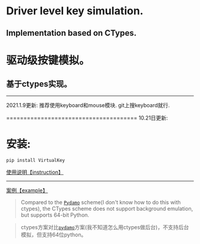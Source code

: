 # Driver level key simulation.
## Implementation based on CTypes.
# 驱动级按键模拟。
## 基于ctypes实现。

----------------------------------------------------------
2021.1.9更新:
推荐使用keyboard和mouse模块.
git上搜keyboard就行.

======================================
10.21日更新:
# 安装:
```
pip install VirtualKey
```
[使用说明【instruction】](https://zhuanlan.zhihu.com/p/266522358 "跳转到知乎")

---------------------------------------------------------------

[案例【example】](https://github.com/bode135/VirtualKey_with_Ctypes/blob/master/example.py)

> Compared to the [`Pydamo`](https://github.com/bode135/pydamo "jump to the pydamo project") scheme(I don't know how to do this with ctypes), the CTypes scheme does not support background emulation, but supports 64-bit Python.

> ctypes方案对比[`pydamo`](https://github.com/bode135/pydamo "jump to the pydamo project")方案(我不知道怎么用ctypes做后台)，不支持后台模拟，但支持64位python。
